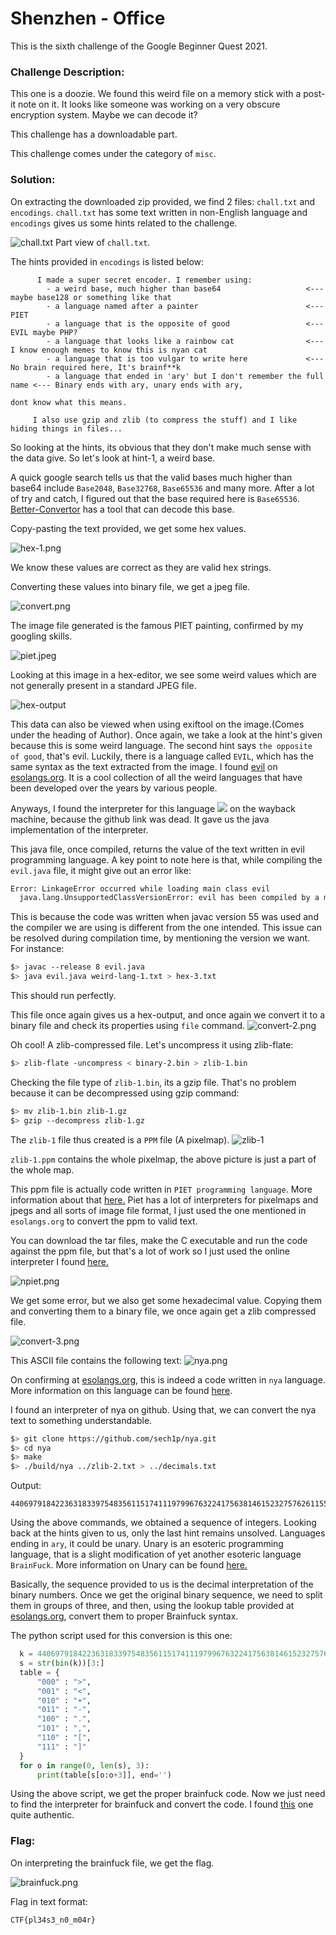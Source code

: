 #  Shenzhen - Office 

This is the sixth challenge of the Google Beginner Quest 2021.

### Challenge Description:
  This one is a doozie. We found this weird file on a memory stick with a post-it note on it. It looks like someone was working on a very obscure encryption system. Maybe we can decode it? 
  
  This challenge has a downloadable part.
  
  This challenge comes under the category of `misc`.
  
### Solution:
  On extracting the downloaded zip provided, we find 2 files: `chall.txt` and `encodings`. `chall.txt` has some text written in non-English language and `encodings` gives us some hints related to the challenge.
  
  ![chall.txt](chall.png)
  Part view of `chall.txt`.
  
  The hints provided in `encodings` is listed below:
  ```text
        I made a super secret encoder. I remember using:
          - a weird base, much higher than base64                   <--- maybe base128 or something like that
          - a language named after a painter                        <--- PIET
          - a language that is the opposite of good                 <--- EVIL maybe PHP?
          - a language that looks like a rainbow cat                <--- I know enough memes to know this is nyan cat
          - a language that is too vulgar to write here             <--- No brain required here, It's brainf**k
          - a language that ended in 'ary' but I don't remember the full name <--- Binary ends with ary, unary ends with ary,
                                                                            dont know what this means.

       I also use gzip and zlib (to compress the stuff) and I like hiding things in files...
  ```
  
  So looking at the hints, its obvious that they don't make much sense with the data give. So let's look at hint-1, a weird base.
  
  A quick google search tells us that the valid bases much higher than base64 include `Base2048`, `Base32768`, `Base65536` and many more.
  After a lot of try and catch, I figured out that the base required here is `Base65536`. [Better-Convertor](https://www.better-converter.com/Encoders-Decoders/Base65536-Decode) has a tool that can decode this base.
  
  Copy-pasting the text provided, we get some hex values.
  
  ![hex-1.png](hex-1.png)
  
  We know these values are correct as they are valid hex strings.
  
  Converting these values into binary file, we get a jpeg file.
  
  ![convert.png](convert.png)
  
  The image file generated is the famous PIET painting, confirmed by my googling skills.
  
  ![piet.jpeg](image-1.jpeg)
  
  Looking at this image in a hex-editor, we see some weird values which are not generally present in a standard JPEG file.
  
  ![hex-output](hex-2.png)
  
  This data can also be viewed when using exiftool on the image.(Comes under the heading of Author).
  Once again, we take a look at the hint's given because this is some weird language.
  The second hint says `the opposite of good`, that's evil. Luckily, there is a language called `EVIL`, which has the same syntax as the text extracted from
  the image. I found [evil](https://esolangs.org/wiki/Evil) on [esolangs.org](esolangs.org). It is a cool collection of all the weird languages that have been
  developed over the years by various people.
  
  Anyways, I found the interpreter for this language [<img src="fa-crown.svg">](https://web.archive.org/web/20070103000858/www1.pacific.edu/~twrensch/evil/index.html) on the wayback machine, because the github link was dead. It gave us the java implementation of the interpreter.
  
  This java file, once compiled, returns the value of the text written in evil programming language.
  A key point to note here is that, while compiling the `evil.java` file, it might give out an error like:
  ```bash
  Error: LinkageError occurred while loading main class evil
	java.lang.UnsupportedClassVersionError: evil has been compiled by a more recent version of the Java Runtime (class file version 61.0), this version of the Java         Runtime only recognizes class file versions up to 55.0
  ```
  
  This is because the code was written when javac version 55 was used and the compiler we are using is different from the one intended.
  This issue can be resolved during compilation time, by mentioning the version we want. For instance:
  ```bash
  $> javac --release 8 evil.java
  $> java evil.java weird-lang-1.txt > hex-3.txt
  ```
  This should run perfectly.
  
  This file once again gives us a hex-output, and once again we convert it to a binary file and check its properties using `file` command.
  ![convert-2.png](convert-2.png)

  Oh cool! A zlib-compressed file. Let's uncompress it using zlib-flate:
  ```bash
  $> zlib-flate -uncompress < binary-2.bin > zlib-1.bin
  ```
  
  Checking the file type of `zlib-1.bin`, its a gzip file. That's no problem because it can be decompressed using gzip command:
  ```bash
  $> mv zlib-1.bin zlib-1.gz
  $> gzip --decompress zlib-1.gz
  ```
  
  The `zlib-1` file thus created is a `PPM` file (A pixelmap).
  ![zlib-1](zlib-1.png)
  
  `zlib-1.ppm` contains the whole pixelmap, the above picture is just a part of the whole map.
  
  This ppm file is actually code written in `PIET programming language`. More information about that [here.](https://esolangs.org/wiki/Piet)
  Piet has a lot of interpreters for pixelmaps and jpegs and all sorts of image file format, I just used the one mentioned in `esolangs.org` to convert the ppm to 
  valid text.
  
  You can download the tar files, make the C executable and run the code against the ppm file, but that's a lot of work so I just used the online interpreter
  I found [here.](http://www.bertnase.de/npiet/npiet-execute.php)
  
  ![npiet.png](npiet.png)

  We get some error, but we also get some hexadecimal value. Copying them and converting them to a binary file, we once again get a zlib compressed file.
  
  ![convert-3.png](convert-3.png)
  
  This ASCII file contains the following text:
  ![nya.png](nya.png)
  
  On confirming at [esolangs.org](https://esolangs.org/), this is indeed a code written in `nya` language. More information on this language can be found [here](https://esolangs.org/wiki/Nya~).
  
  I found an interpreter of nya on github. Using that, we can convert the nya text to something understandable.
  ```bash
  $> git clone https://github.com/sech1p/nya.git
  $> cd nya
  $> make
  $> ./build/nya ../zlib-2.txt > ../decimals.txt
  ```
  
  Output:
  ```
  440697918422363183397548356115174111979967632241756381461523275762611555565044345243686920364972358787309560456318193690287799624872508559490789890532367282472832564379215298488385593860832849627398865422864710999039787979733217240717198641619578634620231344233376325369569117210379679868602299244468387044128773681334105139544596909148571184763654886495124023818825988036876333149722377075577809087358356951704469327595398462722928801
  ```
  
  Using the above commands, we obtained a sequence of integers. Looking back at the hints given to us, only the last hint remains unsolved.
  Languages ending in `ary`, it could be unary. Unary is an esoteric programming language, that is a slight modification of yet another esoteric 
  language `BrainFuck`. More information on Unary can be found [here.](https://esolangs.org/wiki/Unary)
  
  Basically, the sequence provided to us is the decimal interpretation of the binary numbers. Once we get the original binary sequence, we need to split them in groups of three, and then, using the lookup table provided at [esolangs.org](https://esolangs.org/wiki/Unary), convert them to proper Brainfuck syntax.
  
  The python script used for this conversion is this one:
  ```python
    k = 440697918422363183397548356115174111979967632241756381461523275762611555565044345243686920364972358787309560456318193690287799624872508559490789890532367282472832564379215298488385593860832849627398865422864710999039787979733217240717198641619578634620231344233376325369569117210379679868602299244468387044128773681334105139544596909148571184763654886495124023818825988036876333149722377075577809087358356951704469327595398462722928801
    s = str(bin(k))[3:]
    table = {
        "000" : ">",
        "001" : "<",
        "010" : "+",
        "011" : "-",
        "100" : ".",
        "101" : ",",
        "110" : "[",
        "111" : "]"
    }
    for o in range(0, len(s), 3):
        print(table[s[o:o+3]], end='')
  ```
  
  Using the above script, we get the proper brainfuck code.
  Now we just need to find the interpreter for brainfuck and convert the code. I found [this](https://www.tutorialspoint.com/execute_brainfk_online.php) one quite authentic.
  
### Flag:
  On interpreting the brainfuck file, we get the flag.
  
  ![brainfuck.png](brainfuck.png)
  
  Flag in text format:
  
  	
	CTF{pl34s3_n0_m04r}
	
